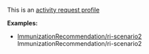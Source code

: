 This is an [activity request profile](profiles.html#activity-profiles)

**Examples:**

*   [ImmunizationRecommendation/ri-scenario2](ImmunizationRecommendation-ri-scenario2.html) ImmunizationRecommendation/ri-scenario2